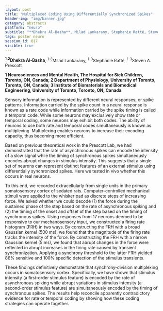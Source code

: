 ```yaml
---
layout: post
title: "Multiplexed Coding Using Differentially Synchronized Spikes"
header-img: "img/banner.jpg"
category: abstracts
platform: "neuro"
subtitle: "**Dhekra Al-Basha**, Milad Lankarany, Stephanie Ratté, Steven A. Prescott"
tags: poster neuro
session_id: B17
visible: true
---
```

**<sup>1,2</sup>Dhekra Al-Basha**, <sup>1-3</sup>Milad Lankarany, <sup>1-3</sup>Stephanie Ratté, <sup>1-3</sup>Steven A. Prescott

__1 Neurosciences and Mental Health, The Hospital for Sick Children, Toronto, ON, Canada; 2 Department of Physiology, University of Toronto, Toronto, ON, Canada; 3 Institute of Biomaterials and Biomedical Engineering, University of Toronto, Toronto, ON, Canada__

Sensory information is represented by different neural responses, or spike patterns. Information carried by the spike count in a neural response is known as a rate code while information carried by the spike timing is called a temporal code. While some neurons may exclusively show rate or temporal coding, some neurons may exhibit both codes. The ability of neurons to use both rate and temporal codes simultaneously is known as multiplexing. Multiplexing enables neurons to increase their encoding capacity, thus becoming more efficient.

Based on previous theoretical work in the Prescott Lab, we had demonstrated that the rate of asynchronous spikes can encode the intensity of a slow signal while the timing of synchronous spikes simultaneously encodes abrupt changes in stimulus intensity. This suggests that a single set of neurons can represent distinct features of an external stimulus using differentially synchronized spikes. Here we tested in vivo whether this occurs in real neurons.

To this end, we recorded extracellularly from single units in the primary somatosensory cortex of sedated rats. Computer-controlled mechanical stimuli were applied to the whisker pad as discrete steps of increasing force. We asked whether we could decode (1) the force during the sustained phase of the step based on the rate of asynchronous spiking and (2) the timing of the onset and offset of the step based on the timing of synchronous spikes. Using responses from 17 neurons deemed to be responsive to our mechanosensory input, we constructed a firing rate histogram (FRH) in two ways. By constructing the FRH with a broad Gaussian kernel (500 ms), we found that the magnitude of the firing rate tracks the intensity of the force. By constructing the FRH with a narrow Gaussian kernel (5 ms), we found that abrupt changes in the force were reflected in abrupt increases in the firing rate caused by transient synchronization. Applying a synchrony threshold to the latter FRH yielded 86% sensitive and 100% specific detection of the stimulus transients. 

These findings definitively demonstrate that synchrony-division multiplexing occurs in somatosensory cortex. Specifically, we have shown that stimulus intensity (a first-order stimulus feature) is encoded by the rate of asynchronous spiking while abrupt variations in stimulus intensity (a second-order stimulus feature) are simultaneously encoded by the timing of synchronous spikes. The results help reconcile apparently contradictory evidence for rate or temporal coding by showing how these coding strategies can operate together.
